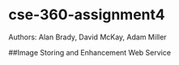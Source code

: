 cse-360-assignment4
===================
Authors: Alan Brady, David McKay, Adam Miller

##Image Storing and Enhancement Web Service

